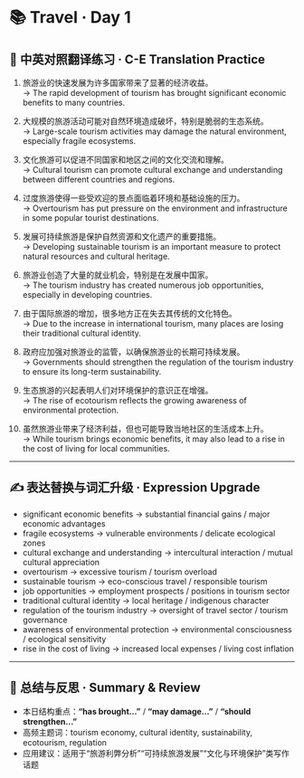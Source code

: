 # 📚 Travel · Day 1

## 📖 中英对照翻译练习 · C-E Translation Practice

1. 旅游业的快速发展为许多国家带来了显著的经济收益。  
   → The rapid development of tourism has brought significant economic benefits to many countries.

2. 大规模的旅游活动可能对自然环境造成破坏，特别是脆弱的生态系统。  
   → Large-scale tourism activities may damage the natural environment, especially fragile ecosystems.

3. 文化旅游可以促进不同国家和地区之间的文化交流和理解。  
   → Cultural tourism can promote cultural exchange and understanding between different countries and regions.

4. 过度旅游使得一些受欢迎的景点面临着环境和基础设施的压力。  
   → Overtourism has put pressure on the environment and infrastructure in some popular tourist destinations.

5. 发展可持续旅游是保护自然资源和文化遗产的重要措施。  
   → Developing sustainable tourism is an important measure to protect natural resources and cultural heritage.

6. 旅游业创造了大量的就业机会，特别是在发展中国家。  
   → The tourism industry has created numerous job opportunities, especially in developing countries.

7. 由于国际旅游的增加，很多地方正在失去其传统的文化特色。  
   → Due to the increase in international tourism, many places are losing their traditional cultural identity.

8. 政府应加强对旅游业的监管，以确保旅游业的长期可持续发展。  
   → Governments should strengthen the regulation of the tourism industry to ensure its long-term sustainability.

9. 生态旅游的兴起表明人们对环境保护的意识正在增强。  
   → The rise of ecotourism reflects the growing awareness of environmental protection.

10. 虽然旅游业带来了经济利益，但也可能导致当地社区的生活成本上升。  
    → While tourism brings economic benefits, it may also lead to a rise in the cost of living for local communities.

---

## ✍️ 表达替换与词汇升级 · Expression Upgrade

- significant economic benefits → substantial financial gains / major economic advantages  
- fragile ecosystems → vulnerable environments / delicate ecological zones  
- cultural exchange and understanding → intercultural interaction / mutual cultural appreciation  
- overtourism → excessive tourism / tourism overload  
- sustainable tourism → eco-conscious travel / responsible tourism  
- job opportunities → employment prospects / positions in tourism sector  
- traditional cultural identity → local heritage / indigenous character  
- regulation of the tourism industry → oversight of travel sector / tourism governance  
- awareness of environmental protection → environmental consciousness / ecological sensitivity  
- rise in the cost of living → increased local expenses / living cost inflation

---

## 🧠 总结与反思 · Summary & Review

- 本日结构重点：**“has brought…”** / **“may damage…”** / **“should strengthen…”**  
- 高频主题词：tourism economy, cultural identity, sustainability, ecotourism, regulation  
- 应用建议：适用于“旅游利弊分析”“可持续旅游发展”“文化与环境保护”类写作话题
